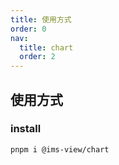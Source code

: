 ```yaml
---
title: 使用方式
order: 0
nav:
  title: chart
  order: 2
---
```


## 使用方式

### install

```shell
pnpm i @ims-view/chart
```
